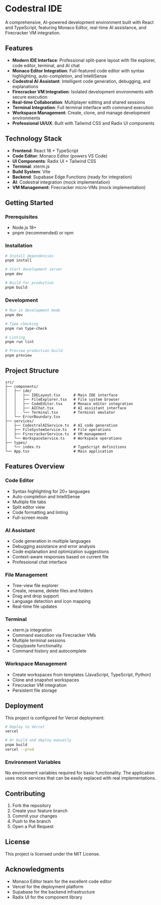 # Codestral IDE

A comprehensive, AI-powered development environment built with React and TypeScript, featuring Monaco Editor, real-time AI assistance, and Firecracker VM integration.

## Features

- **Modern IDE Interface**: Professional split-pane layout with file explorer, code editor, terminal, and AI chat
- **Monaco Editor Integration**: Full-featured code editor with syntax highlighting, auto-completion, and IntelliSense
- **Codestral AI Assistant**: Intelligent code generation, debugging, and explanations
- **Firecracker VM Integration**: Isolated development environments with secure execution
- **Real-time Collaboration**: Multiplayer editing and shared sessions
- **Terminal Integration**: Full terminal interface with command execution
- **Workspace Management**: Create, clone, and manage development environments
- **Professional UI/UX**: Built with Tailwind CSS and Radix UI components

## Technology Stack

- **Frontend**: React 18 + TypeScript
- **Code Editor**: Monaco Editor (powers VS Code)
- **UI Components**: Radix UI + Tailwind CSS
- **Terminal**: xterm.js
- **Build System**: Vite
- **Backend**: Supabase Edge Functions (ready for integration)
- **AI**: Codestral integration (mock implementation)
- **VM Management**: Firecracker micro-VMs (mock implementation)

## Getting Started

### Prerequisites

- Node.js 18+ 
- pnpm (recommended) or npm

### Installation

```bash
# Install dependencies
pnpm install

# Start development server
pnpm dev

# Build for production
pnpm build
```

### Development

```bash
# Run in development mode
pnpm dev

# Type checking
pnpm run type-check

# Linting
pnpm run lint

# Preview production build
pnpm preview
```

## Project Structure

```
src/
├── components/
│   ├── ide/
│   │   ├── IDELayout.tsx      # Main IDE interface
│   │   ├── FileExplorer.tsx   # File system browser
│   │   ├── CodeEditor.tsx     # Monaco editor integration
│   │   ├── AIChat.tsx         # AI assistant interface
│   │   └── Terminal.tsx       # Terminal emulator
│   └── ErrorBoundary.tsx
├── services/
│   ├── CodestralAIService.ts  # AI code generation
│   ├── FileSystemService.ts   # File operations
│   ├── FirecrackerService.ts  # VM management
│   └── WorkspaceService.ts    # Workspace operations
├── types/
│   └── index.ts               # TypeScript definitions
└── App.tsx                    # Main application
```

## Features Overview

### Code Editor
- Syntax highlighting for 20+ languages
- Auto-completion and IntelliSense
- Multiple file tabs
- Split editor view
- Code formatting and linting
- Full-screen mode

### AI Assistant
- Code generation in multiple languages
- Debugging assistance and error analysis
- Code explanation and optimization suggestions
- Context-aware responses based on current file
- Professional chat interface

### File Management
- Tree-view file explorer
- Create, rename, delete files and folders
- Drag and drop support
- Language detection and icon mapping
- Real-time file updates

### Terminal
- xterm.js integration
- Command execution via Firecracker VMs
- Multiple terminal sessions
- Copy/paste functionality
- Command history and autocomplete

### Workspace Management
- Create workspaces from templates (JavaScript, TypeScript, Python)
- Clone and snapshot workspaces
- Firecracker VM integration
- Persistent file storage

## Deployment

This project is configured for Vercel deployment:

```bash
# Deploy to Vercel
vercel

# Or build and deploy manually
pnpm build
vercel --prod
```

### Environment Variables

No environment variables required for basic functionality. The application uses mock services that can be easily replaced with real implementations.

## Contributing

1. Fork the repository
2. Create your feature branch
3. Commit your changes
4. Push to the branch
5. Open a Pull Request

## License

This project is licensed under the MIT License.

## Acknowledgments

- Monaco Editor team for the excellent code editor
- Vercel for the deployment platform
- Supabase for the backend infrastructure
- Radix UI for the component library